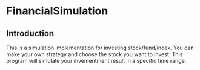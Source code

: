 # FinancialSimulation

## Introduction

This is a simulation implementation for investing stock/fund/index. 
You can make your own strategy and choose the stock you want to invest. This program will simulate your invementment result in a specific time range.
